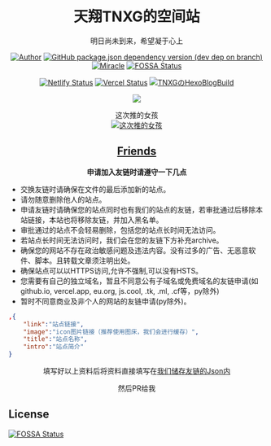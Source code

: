 <div align="center">

# 天翔TNXG的空间站

明日尚未到来，希望凝于心上

[![Author](https://img.shields.io/badge/Author-tianxiang-orange)](https://github.com/ChenYFan)
[![GitHub package.json dependency version (dev dep on branch)](https://img.shields.io/github/package-json/dependency-version/TNXG/blog/hexo?logo=hexo)](https://hexo.io)
[![Miracle](https://img.shields.io/badge/Theme-Miracle-blue)](https://github.com/hifun-team/hexo-theme-miracle)
[![FOSSA Status](https://app.fossa.com/api/projects/git%2Bgithub.com%2FTNXG%2Fblog.svg?type=shield)](https://app.fossa.com/projects/git%2Bgithub.com%2FTNXG%2Fblog?ref=badge_shield)

[![Netlify Status](https://api.netlify.com/api/v1/badges/dc63d659-d2c5-49f2-829b-3d2e25749cf0/deploy-status)](https://app.netlify.com/sites/tnxg-blog/deploys)
[![Vercel Status](https://img.shields.io/badge/Vercel%20Deploy-Look%20Right-000000?style=flat-square&logo=Vercel)](https://vercel.com/tnxg/tnxg-blog)
[![TNXGのHexoBlogBuild](https://github.com/TNXG/blog/actions/workflows/hexo.yml/badge.svg)](https://github.com/TNXG/tnxg.github.io/actions/workflows/hexo.yml)

![](https://assets.tnxg.whitenuo.cn/images/icons/main/logo.svg)

这次推的女孩<br>
[![这次推的女孩](https://unv-shield.librian.net/api/unv_shield?url=https://i0.hdslb.com/bfs/album/2439cd0ecf55e69f1a08fb01d659b0da34d779ac.png&scale=2&txt=%E6%B4%9B%E5%A4%A9%E4%BE%9D)](https://space.bilibili.com/36081646)

## <a href="https://tnxg.loyunet.cn/links/">Friends</a>

**申请加入友链时请遵守一下几点**

</div>

+ 交换友链时请确保在文件的最后添加新的站点。
+ 请勿随意删除他人的站点。
+ 申请友链时请确保您的站点同时也有我们的站点的友链，若审批通过后移除本站链接，本站也将移除友链，并加入黑名单。
+ 审批通过的站点不会轻易删除，包括您的站点长时间无法访问。
+ 若站点长时间无法访问时，我们会在您的友链下方补充archive。
+ 确保您的网站不存在政治敏感问题及违法内容。没有过多的广告、无恶意软件、脚本。且转载文章须注明出处。
+ 确保站点可以以HTTPS访问,允许不强制,可以没有HSTS。
+ 您需要有自己的独立域名，暂且不同意公有子域名或免费域名的友链申请(如github.io, vercel.app, eu.org, js.cool, .tk, .ml, .cf等，py除外)
+ 暂时不同意商业及非个人的网站的友链申请(py除外)。


```json
,{
    "link":"站点链接",
    "image":"icon图片链接（推荐使用图床，我们会进行缓存）",
    "title":"站点名称",
    "intro":"站点简介"
}
```

<div align="center">

填写好以上资料后将资料直接填写在[我们储存友链的Json内](https://github.com/TNXG/blog/blob/master/source/assets/data/links.json)

然后PR给我

</div>

## License
[![FOSSA Status](https://app.fossa.com/api/projects/git%2Bgithub.com%2FTNXG%2Fblog.svg?type=large)](https://app.fossa.com/projects/git%2Bgithub.com%2FTNXG%2Fblog?ref=badge_large)
